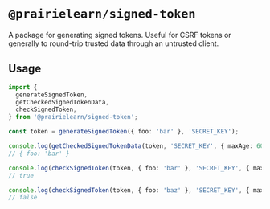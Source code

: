 # `@prairielearn/signed-token`

A package for generating signed tokens. Useful for CSRF tokens or generally to round-trip trusted data through an untrusted client.

## Usage

```ts
import {
  generateSignedToken,
  getCheckedSignedTokenData,
  checkSignedToken,
} from '@prairielearn/signed-token';

const token = generateSignedToken({ foo: 'bar' }, 'SECRET_KEY');

console.log(getCheckedSignedTokenData(token, 'SECRET_KEY', { maxAge: 60 * 1000 }));
// { foo: 'bar' }

console.log(checkSignedToken(token, { foo: 'bar' }, 'SECRET_KEY', { maxAge: 60 * 1000 }));
// true

console.log(checkSignedToken(token, { foo: 'baz' }, 'SECRET_KEY', { maxAge: 60 * 1000 }));
// false
```
